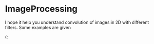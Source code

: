 # ImageProcessing

I hope it help you understand convolution of images in 2D with different filters. Some examples are given

(:
